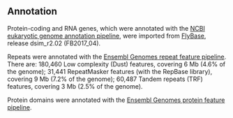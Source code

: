 Annotation
----------

Protein-coding and RNA genes, which were annotated with the [NCBI
eukaryotic genome annotation
pipeline](https://www.ncbi.nlm.nih.gov/genome/annotation_euk/process/),
were imported from [FlyBase](https://www.flybase.org/), release
dsim\_r2.02 (FB2017\_04).

Repeats were annotated with the [Ensembl Genomes repeat feature
pipeline](https://metazoa.ensembl.org/info/genome/annotation/repeat_features.html). There
are: 180,460 Low complexity (Dust) features, covering 6 Mb (4.6% of
the genome); 31,441 RepeatMasker features (with the RepBase library),
covering 9 Mb (7.2% of the genome); 60,487 Tandem repeats (TRF)
features, covering 3 Mb (2.5% of the genome).

Protein domains were annotated with the [Ensembl Genomes protein feature
pipeline](https://metazoa.ensembl.org/info/genome/annotation/protein_features.html).
